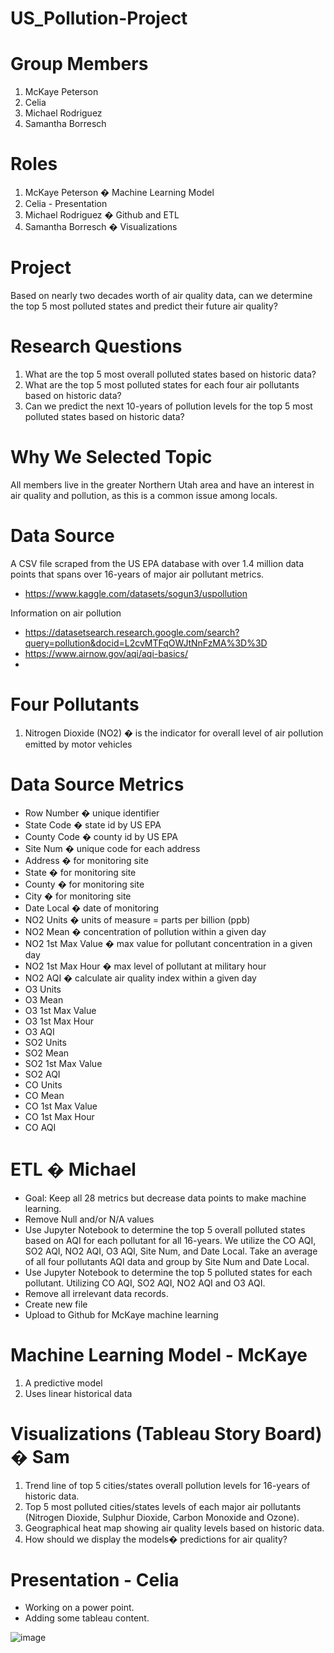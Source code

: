# US_Pollution-Project

# Group Members
1. McKaye Peterson
2. Celia
3. Michael Rodriguez
4. Samantha Borresch

# Roles
1. McKaye Peterson � Machine Learning Model
2. Celia - Presentation
3. Michael Rodriguez � Github and ETL
4. Samantha Borresch � Visualizations

# Project
Based on nearly two decades worth of air quality data, can we determine the top 5 most polluted states and predict their future air quality?

# Research Questions
1. What are the top 5 most overall polluted states based on historic data?
2. What are the top 5 most polluted states for each four air pollutants based on historic data?
3. Can we predict the next 10-years of pollution levels for the top 5 most polluted states based on historic data?

# Why We Selected Topic
All members live in the greater Northern Utah area and have an interest in air quality and pollution, as this is a common issue among locals.

# Data Source
A CSV file scraped from the US EPA database with over 1.4 million data points that spans over 16-years of major air pollutant metrics.
- https://www.kaggle.com/datasets/sogun3/uspollution

Information on air pollution
- https://datasetsearch.research.google.com/search?query=pollution&docid=L2cvMTFqOWJtNnFzMA%3D%3D
- https://www.airnow.gov/aqi/aqi-basics/
- 


# Four Pollutants
1. Nitrogen Dioxide (NO2) � is the indicator for overall level of air pollution emitted by motor vehicles

# Data Source Metrics
- Row Number � unique identifier
- State Code � state id by US EPA
- County Code � county id by US EPA
- Site Num � unique code for each address
- Address � for monitoring site
- State � for monitoring site
- County � for monitoring site
- City � for monitoring site
- Date Local � date of monitoring
- NO2 Units � units of measure = parts per billion (ppb)
- NO2 Mean � concentration of pollution within a given day
- NO2 1st Max Value � max value for pollutant concentration in a given day
- NO2 1st Max Hour � max level of pollutant at military hour
- NO2 AQI � calculate air quality index within a given day
- O3 Units 
- O3 Mean
- O3 1st Max Value
- O3 1st Max Hour
- O3 AQI
- SO2 Units
- SO2 Mean
- SO2 1st Max Value
- SO2 AQI
- CO Units
- CO Mean
- CO 1st Max Value
- CO 1st Max Hour
- CO AQI

# ETL � Michael
- Goal: Keep all 28 metrics but decrease data points to make machine learning.
- Remove Null and/or N/A values
- Use Jupyter Notebook to determine the top 5 overall polluted states based on AQI for each pollutant for all 16-years. We utilize the CO AQI, SO2 AQI, NO2 AQI, O3 AQI, Site Num, and Date Local. Take an average of all four pollutants AQI data and group by Site Num and Date Local.
- Use Jupyter Notebook to determine the top 5 polluted states for each pollutant. Utilizing CO AQI, SO2 AQI, NO2 AQI and O3 AQI.
- Remove all irrelevant data records.
- Create new file
- Upload to Github for McKaye machine learning

# Machine Learning Model - McKaye
1. A predictive model
2. Uses linear historical data

# Visualizations (Tableau Story Board) � Sam
1. Trend line of top 5 cities/states overall pollution levels for 16-years of historic data.
2. Top 5 most polluted cities/states levels of each major air pollutants (Nitrogen Dioxide, Sulphur Dioxide, Carbon Monoxide and Ozone).
3. Geographical heat map showing air quality levels based on historic data.
4. How should we display the models� predictions for air quality?

# Presentation - Celia

- Working on a power point.
- Adding some tableau content.

![image](https://user-images.githubusercontent.com/108438270/204967470-63002131-eca7-4528-be25-696ed49130f4.png)

